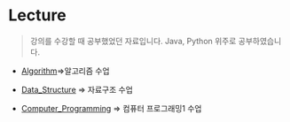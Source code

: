 # Lecture

> 강의를 수강할 때 공부했었던 자료입니다. Java, Python 위주로 공부하였습니다.

* [Algorithm](./Algorithm)=>알고리즘 수업

* [Data_Structure](./Data_Structure) => 자료구조 수업
* [Computer_Programming](./Computer_Programming) => 컴퓨터 프로그래밍1 수업